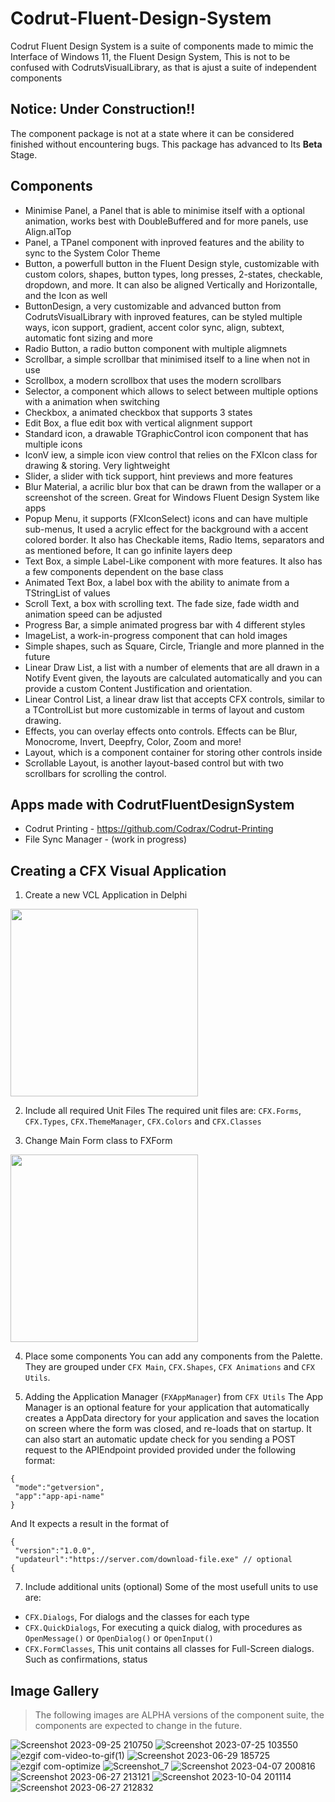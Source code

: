 # Codrut-Fluent-Design-System
Codrut Fluent Design System is a suite of components made to mimic the Interface of Windows 11, the Fluent Design System, This is not to be confused with CodrutsVisualLibrary, as that is ajust a suite of independent components

## Notice: Under Construction!!
The component package is not at a state where it can be considered finished without encountering bugs. This package has advanced to Its **Beta** Stage.

## Components
- Minimise Panel, a Panel that is able to minimise itself with a optional animation, works best with DoubleBuffered and for more panels, use Align.alTop
- Panel, a TPanel component with inproved features and the ability to sync to the System Color Theme
- Button, a powerfull button in the Fluent Design style, customizable with custom colors, shapes, button types, long presses, 2-states, checkable, dropdown, and more. It can also be aligned Vertically and Horizontalle, and the Icon as well
- ButtonDesign, a very customizable and advanced button from CodrutsVisualLibrary with inproved features, can be styled multiple ways, icon support, gradient, accent color sync, align, subtext, automatic font sizing and more
- Radio Button, a radio button component with multiple aligmnets
- Scrollbar, a simple scrollbar that minimised itself to a line when not in use
- Scrollbox, a modern scrollbox that uses the modern scrollbars
- Selector, a component which allows to select between multiple options with a animation when switching
- Checkbox, a animated checkbox that supports 3 states
- Edit Box, a flue edit box with vertical alignment support
- Standard icon, a drawable TGraphicControl icon component that has multiple icons
- IconV iew, a simple icon view control that relies on the FXIcon class for drawing & storing. Very lightweight
- Slider, a slider with tick support, hint previews and more features
- Blur Material, a acrilic blur box that can be drawn from the wallaper or a screenshot of the screen. Great for Windows Fluent Design System like apps
- Popup Menu, it supports (FXIconSelect) icons and can have multiple sub-menus, It used a acrylic effect for the background with a accent colored border. It also has Checkable items, Radio Items, separators and as mentioned before, It can go infinite layers deep
- Text Box, a simple Label-Like component with more features. It also has a few components dependent on the base class
- Animated Text Box, a label box with the ability to animate from a TStringList of values
- Scroll Text, a box with scrolling text. The fade size, fade width and animation speed can be adjusted
- Progress Bar, a simple animated progress bar with 4 different styles
- ImageList, a work-in-progress component that can hold images
- Simple shapes, such as Square, Circle, Triangle and more planned in the future
- Linear Draw List, a list with a number of elements that are all drawn in a Notify Event given, the layouts are calculated automatically and you can provide a custom Content Justification and orientation.
- Linear Control List, a linear draw list that accepts CFX controls, similar to a TControlList but more customizable in terms of layout and custom drawing.
- Effects, you can overlay effects onto controls. Effects can be Blur, Monocrome, Invert, Deepfry, Color, Zoom and more!
- Layout, which is a component container for storing other controls inside
- Scrollable Layout, is another layout-based control but with two scrollbars for scrolling the control.

## Apps made with CodrutFluentDesignSystem
 - Codrut Printing - https://github.com/Codrax/Codrut-Printing
 - File Sync Manager - (work in progress)

## Creating a CFX Visual Application
1) Create a new VCL Application in Delphi
<img src="https://github.com/user-attachments/assets/56ffe547-242d-49c9-a9b0-daa59dff726d" width="300">

2) Include all required Unit Files
The required unit files are:
`CFX.Forms`, `CFX.Types`, `CFX.ThemeManager`, `CFX.Colors` and `CFX.Classes`

3) Change Main Form class to FXForm
<img src="https://github.com/user-attachments/assets/f5e8e3a3-f6dc-4beb-91ca-7bfb9b9decc4" width="300">

4) Place some components
You can add any components from the Palette. They are grouped under `CFX Main`, `CFX.Shapes`, `CFX Animations` and `CFX Utils`.

5) Adding the Application Manager (`FXAppManager`) from `CFX Utils`
The App Manager is an optional feature for your application that automatically creates a AppData directory for your application and saves the location on screen where the form was closed, and re-loads that on startup. It can also start an automatic update check for you sending a POST request to the APIEndpoint provided provided under the following format:
```
{
 "mode":"getversion",
 "app":"app-api-name"
}
```
And It expects a result in the format of
```
{
 "version":"1.0.0",
 "updateurl":"https://server.com/download-file.exe" // optional
{
```

7) Include additional units (optional)
Some of the most usefull units to use are:
- `CFX.Dialogs`, For dialogs and the classes for each type
- `CFX.QuickDialogs`, For executing a quick dialog, with procedures as `OpenMessage()` or `OpenDialog()` or `OpenInput()`
- `CFX.FormClasses`, This unit contains all classes for Full-Screen dialogs. Such as confirmations, status

## Image Gallery
> The following images are ALPHA versions of the component suite, the components are expected to change in the future.

![Screenshot 2023-09-25 210750](https://github.com/Codrax/CodrutFluentDesignSystem/assets/68193064/7df7f666-a793-4b96-bb77-b3ab9a0fe7c0)
![Screenshot 2023-07-25 103550](https://github.com/Codrax/CodrutFluentDesignSystem/assets/68193064/d5245fdc-d226-40df-8d70-424012c3326c)
![ezgif com-video-to-gif(1)](https://github.com/Codrax/CodrutFluentDesignSystem/assets/68193064/8a3b3378-2c76-4baf-a1c2-84fa1748dc93)
![Screenshot 2023-06-29 185725](https://github.com/Codrax/CodrutFluentDesignSystem/assets/68193064/24959e8c-b207-4d24-9bc2-3a46a6e8708b)
![ezgif com-optimize](https://github.com/Codrax/CodrutFluentDesignSystem/assets/68193064/43419ec6-e583-455d-b113-34f49d9137d9)
![Screenshot_7](https://user-images.githubusercontent.com/68193064/215814322-41a0e245-af55-4e97-aaf2-75e81d25dd17.png)
![Screenshot 2023-04-07 200816](https://user-images.githubusercontent.com/68193064/230649040-7c1ccc50-8d72-46b7-afca-d07b734f2112.png)
![Screenshot 2023-06-27 213121](https://github.com/Codrax/CodrutFluentDesignSystem/assets/68193064/786e1e3f-8c57-405a-8abd-173887aa9b06)
![Screenshot 2023-10-04 201114](https://github.com/Codrax/Codrut-Fluent-Design-System/assets/68193064/c05d8eb2-ba8e-4070-ab2f-6aeadd558079)
![Screenshot 2023-06-27 212832](https://github.com/Codrax/CodrutFluentDesignSystem/assets/68193064/e54efb73-4f1f-4236-a632-6cbc1fd07664)


